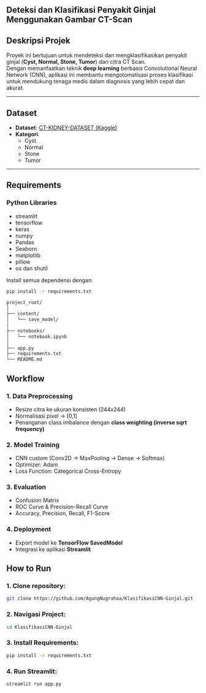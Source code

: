 ## Deteksi dan Klasifikasi Penyakit Ginjal Menggunakan Gambar CT-Scan  

## Deskripsi Projek 
Proyek ini bertujuan untuk mendeteksi dan mengklasifikasikan penyakit ginjal (**Cyst, Normal, Stone, Tumor**) dari citra CT Scan.  
Dengan memanfaatkan teknik **deep learning** berbasis Convolutional Neural Network (CNN), aplikasi ini membantu mengotomatisasi proses klasifikasi untuk mendukung tenaga medis dalam diagnosis yang lebih cepat dan akurat.  

---

## Dataset  
- **Dataset**: [CT-KIDNEY-DATASET (Kaggle)](https://www.kaggle.com/datasets/nazmul0087/ct-kidney-dataset-normal-cyst-tumor-and-stone/code)  
- **Kategori**:  
  - Cyst  
  - Normal  
  - Stone  
  - Tumor  

---

## Requirements  

### Python Libraries
- streamlit  
- tensorflow
- keras
- numpy
- Pandas
- Seaborn
- matplotlib
- pillow
- os dan shutil 

Install semua dependensi dengan:  

```bash
pip install -r requirements.txt
```
```bash
project_root/
│
├── content/
│   └── save_model/           
│
├── notebooks/
│   └── notebook.ipynb        
│
├── app.py                    
├── requirements.txt          
└── README.md                 
```
## Workflow  

### 1. Data Preprocessing  
- Resize citra ke ukuran konsisten (244x244)  
- Normalisasi pixel → [0,1]  
- Penanganan class imbalance dengan **class weighting (inverse sqrt frequency)**  

### 2. Model Training  
- CNN custom (Conv2D → MaxPooling → Dense → Softmax)  
- Optimizer: Adam  
- Loss Function: Categorical Cross-Entropy  

### 3. Evaluation  
- Confusion Matrix  
- ROC Curve & Precision-Recall Curve  
- Accuracy, Precision, Recall, F1-Score  

### 4. Deployment  
- Export model ke **TensorFlow SavedModel**  
- Integrasi ke aplikasi **Streamlit**  

## How to Run  
### 1. Clone repository:  
```bash
git clone https://github.com/AgungNugrahaa/KlasifikasiCNN-Ginjal.git
```
### 2. Navigasi Project:
```bash
cd KlasifikasiCNN-Ginjal
```
### 3. Install Requirements:
```bash
pip install -r requirements.txt
```
### 4. Run Streamlit:
```bash
streamlit run app.py
```



